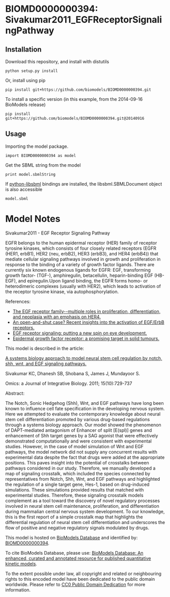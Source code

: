 # BIOMD0000000394: Sivakumar2011_EGFReceptorSignalingPathway

## Installation

Download this repository, and install with distutils

`python setup.py install`

Or, install using pip

`pip install git+https://github.com/biomodels/BIOMD0000000394.git`

To install a specific version (in this example, from the 2014-09-16 BioModels release)

`pip install git+https://github.com/biomodels/BIOMD0000000394.git@20140916`

## Usage

Importing the model package.

`import BIOMD0000000394 as model`

Get the SBML string from the model

`print model.sbmlString`

If [python-libsbml](https://pypi.python.org/pypi/python-libsbml) bindings are
installed, the libsbml.SBMLDocument object is also accessible

`model.sbml`


# Model Notes


Sivakumar2011 - EGF Receptor Signaling Pathway

EGFR belongs to the human epidermal receptor (HER) family of receptor tyrosine
kinases, which consists of four closely related receptors (EGFR (HER1, erbB1),
HER2 (neu, erbB2), HER3 (erbB3), and HER4 (erbB4)) that mediate cellular
signaling pathways involved in growth and proliferation in response to the
binding of a variety of growth factor ligands. There are currently six known
endogenous ligands for EGFR: EGF, transforming growth factor- (TGF-),
amphiregulin, betacellulin, heparin-binding EGF (HB-EGF), and epiregulin.Upon
ligand binding, the EGFR forms homo- or heterodimeric complexes (usually with
HER2), which leads to activation of the receptor tyrosine kinase, via
autophosphorylation.

References:

  * [The EGF receptor family--multiple roles in proliferation, differentiation, and neoplasia with an emphasis on HER4.](http://identifiers.org/pubmed/12813928)
  * [An open-and-shut case? Recent insights into the activation of EGF/ErbB receptors.](http://identifiers.org/pubmed/14527402)
  * [EGF receptor signaling: putting a new spin on eye development.](http://identifiers.org/pubmed/14561424)
  * [Epidermal growth factor receptor: a promising target in solid tumours.](http://identifiers.org/pubmed/14766123)

This model is described in the article:

[A systems biology approach to model neural stem cell regulation by notch,
shh, wnt, and EGF signaling pathways.](http://identifiers.org/pubmed/21978399)

Sivakumar KC, Dhanesh SB, Shobana S, James J, Mundayoor S.

Omics: a Journal of Integrative Biology. 2011; 15(10):729-737

Abstract:

The Notch, Sonic Hedgehog (Shh), Wnt, and EGF pathways have long been known to
influence cell fate specification in the developing nervous system. Here we
attempted to evaluate the contemporary knowledge about neural stem cell
differentiation promoted by various drug-based regulations through a systems
biology approach. Our model showed the phenomenon of DAPT-mediated antagonism
of Enhancer of split [E(spl)] genes and enhancement of Shh target genes by a
SAG agonist that were effectively demonstrated computationally and were
consistent with experimental studies. However, in the case of model simulation
of Wnt and EGF pathways, the model network did not supply any concurrent
results with experimental data despite the fact that drugs were added at the
appropriate positions. This paves insight into the potential of crosstalks
between pathways considered in our study. Therefore, we manually developed a
map of signaling crosstalk, which included the species connected by
representatives from Notch, Shh, Wnt, and EGF pathways and highlighted the
regulation of a single target gene, Hes-1, based on drug-induced simulations.
These simulations provided results that matched with experimental studies.
Therefore, these signaling crosstalk models complement as a tool toward the
discovery of novel regulatory processes involved in neural stem cell
maintenance, proliferation, and differentiation during mammalian central
nervous system development. To our knowledge, this is the first report of a
simple crosstalk map that highlights the differential regulation of neural
stem cell differentiation and underscores the flow of positive and negative
regulatory signals modulated by drugs.

This model is hosted on [BioModels Database](http://www.ebi.ac.uk/biomodels/)
and identified by:
[BIOMD0000000394](http://identifiers.org/biomodels.db/BIOMD0000000394).

To cite BioModels Database, please use: [BioModels Database: An enhanced,
curated and annotated resource for published quantitative kinetic
models](http://identifiers.org/pubmed/20587024).

To the extent possible under law, all copyright and related or neighbouring
rights to this encoded model have been dedicated to the public domain
worldwide. Please refer to [CC0 Public Domain
Dedication](http://creativecommons.org/publicdomain/zero/1.0/) for more
information.


